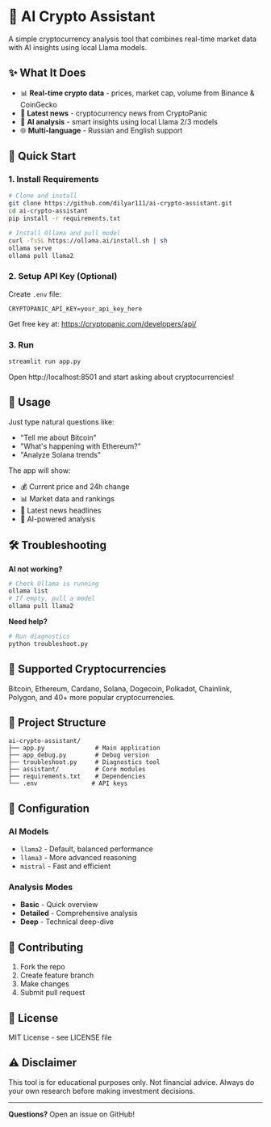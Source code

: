 # 🧠 AI Crypto Assistant

A simple cryptocurrency analysis tool that combines real-time market data with AI insights using local Llama models.

## ✨ What It Does

- 📊 **Real-time crypto data** - prices, market cap, volume from Binance & CoinGecko
- 📰 **Latest news** - cryptocurrency news from CryptoPanic
- 🤖 **AI analysis** - smart insights using local Llama 2/3 models
- 🌐 **Multi-language** - Russian and English support

## 🚀 Quick Start

### 1. Install Requirements

```bash
# Clone and install
git clone https://github.com/dilyar111/ai-crypto-assistant.git
cd ai-crypto-assistant
pip install -r requirements.txt

# Install Ollama and pull model
curl -fsSL https://ollama.ai/install.sh | sh
ollama serve
ollama pull llama2
```

### 2. Setup API Key (Optional)

Create `.env` file:
```env
CRYPTOPANIC_API_KEY=your_api_key_here
```
Get free key at: https://cryptopanic.com/developers/api/

### 3. Run

```bash
streamlit run app.py
```

Open http://localhost:8501 and start asking about cryptocurrencies!

## 📱 Usage

Just type natural questions like:
- "Tell me about Bitcoin"
- "What's happening with Ethereum?"
- "Analyze Solana trends"

The app will show:
- 💰 Current price and 24h change
- 📊 Market data and rankings  
- 📰 Latest news headlines
- 🤖 AI-powered analysis

## 🛠️ Troubleshooting

**AI not working?**
```bash
# Check Ollama is running
ollama list
# If empty, pull a model
ollama pull llama2
```

**Need help?**
```bash
# Run diagnostics
python troubleshoot.py
```

## 🎯 Supported Cryptocurrencies

Bitcoin, Ethereum, Cardano, Solana, Dogecoin, Polkadot, Chainlink, Polygon, and 40+ more popular cryptocurrencies.

## 📁 Project Structure

```
ai-crypto-assistant/
├── app.py              # Main application
├── app_debug.py        # Debug version
├── troubleshoot.py     # Diagnostics tool
├── assistant/          # Core modules
├── requirements.txt    # Dependencies
└── .env               # API keys
```

## 🔧 Configuration

### AI Models
- `llama2` - Default, balanced performance
- `llama3` - More advanced reasoning
- `mistral` - Fast and efficient

### Analysis Modes
- **Basic** - Quick overview
- **Detailed** - Comprehensive analysis
- **Deep** - Technical deep-dive

## 🤝 Contributing

1. Fork the repo
2. Create feature branch
3. Make changes
4. Submit pull request

## 📄 License

MIT License - see LICENSE file

## ⚠️ Disclaimer

This tool is for educational purposes only. Not financial advice. Always do your own research before making investment decisions.

---

**Questions?** Open an issue on GitHub!